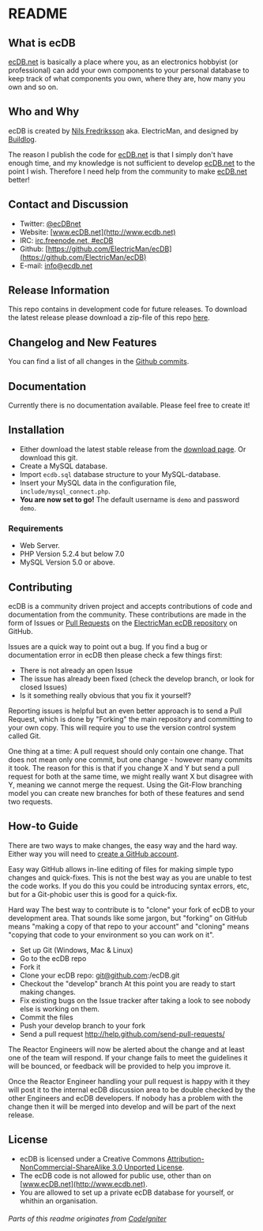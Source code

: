 ﻿README
====

## What is ecDB

[ecDB.net](http://www.ecdb.net) is basically a place where you, as an electronics hobbyist (or professional) can add your own components 
to your personal database to keep track of what components you own, where they are, how many you own and so on. 

## Who and Why

ecDB is created by [Nils Fredriksson](http://nilsf.se) aka. ElectricMan, and designed by [Buildlog](http://buildlog.se). 

The reason I publish the code for [ecDB.net](http://www.ecdb.net) is that I simply don't have enough time, 
and my knowledge is not sufficient to develop [ecDB.net](http://www.ecdb.net) to the point I wish. Therefore 
I need help from the community to make [ecDB.net](http://www.ecdb.net) better!

## Contact and Discussion

* Twitter: [@ecDBnet](http://twitter.com/ecDBnet)
* Website: [www.ecDB.net](http://www.ecdb.net)
* IRC: [irc.freenode.net, #ecDB ](http://webchat.freenode.net?channels=ecdb)
* Github: [https://github.com/ElectricMan/ecDB](https://github.com/ElectricMan/ecDB)
* E-mail: [info@ecdb.net](mailto:info@ecdb.net)

## Release Information

This repo contains in development code for future releases. To download the
latest release please download a zip-file of this repo [here](https://github.com/ElectricMan/ecDB/archive/master.zip).

## Changelog and New Features

You can find a list of all changes in the [Github commits](https://github.com/ElectricMan/ecDB/commits/master).

## Documentation

Currently there is no documentation available. Please feel free to create it!

## Installation

- Either download the latest stable release from the [download page](https://github.com/ElectricMan/ecDB/downloads). Or download this git.
- Create a MySQL database.
- Import `ecdb.sql` database structure to your MySQL-database.
- Insert your MySQL data in the configuration file, `include/mysql_connect.php`.
- **You are now set to go!** The default username is `demo` and password `demo`.

### Requirements

-  Web Server.
-  PHP Version 5.2.4 but below 7.0
-  MySQL Version 5.0 or above.

## Contributing

ecDB is a community driven project and accepts contributions of code
and documentation from the community. These contributions are made in the form
of Issues or [Pull Requests](http://help.github.com/send-pull-requests/) on
the [ElectricMan ecDB repository](https://github.com/ElectricMan/ecDB) on GitHub.

Issues are a quick way to point out a bug. If you find a bug or documentation
error in ecDB then please check a few things first:

- There is not already an open Issue
- The issue has already been fixed (check the develop branch, or look for
  closed Issues)
- Is it something really obvious that you fix it yourself?

Reporting issues is helpful but an even better approach is to send a Pull
Request, which is done by "Forking" the main repository and committing to your
own copy. This will require you to use the version control system called Git.

One thing at a time: A pull request should only contain one change. That does
not mean only one commit, but one change - however many commits it took. The
reason for this is that if you change X and Y but send a pull request for both
at the same time, we might really want X but disagree with Y, meaning we
cannot merge the request. Using the Git-Flow branching model you can create
new branches for both of these features and send two requests.

## How-to Guide

There are two ways to make changes, the easy way and the hard way. Either way
you will need to [create a GitHub account](https://github.com/signup/free).

Easy way GitHub allows in-line editing of files for making simple typo changes
and quick-fixes. This is not the best way as you are unable to test the code
works. If you do this you could be introducing syntax errors, etc, but for a
Git-phobic user this is good for a quick-fix.

Hard way The best way to contribute is to "clone" your fork of ecDB to
your development area. That sounds like some jargon, but "forking" on GitHub
means "making a copy of that repo to your account" and "cloning" means
"copying that code to your environment so you can work on it".

-  Set up Git (Windows, Mac & Linux)
-  Go to the ecDB repo
-  Fork it
-  Clone your ecDB repo: git@github.com:<your-name>/ecDB.git
-  Checkout the "develop" branch At this point you are ready to start making
   changes. 
-  Fix existing bugs on the Issue tracker after taking a look to see nobody
   else is working on them.
-  Commit the files
-  Push your develop branch to your fork
-  Send a pull request http://help.github.com/send-pull-requests/

The Reactor Engineers will now be alerted about the change and at least one of
the team will respond. If your change fails to meet the guidelines it will be
bounced, or feedback will be provided to help you improve it.

Once the Reactor Engineer handling your pull request is happy with it they
will post it to the internal ecDB discussion area to be double checked by
the other Engineers and ecDB developers. If nobody has a problem with the
change then it will be merged into develop and will be part of the next
release.

## License

-  ecDB is licensed under a Creative Commons [Attribution-NonCommercial-ShareAlike 3.0 Unported License](http://creativecommons.org/licenses/by-nc-sa/3.0/).
-  The ecDB code is not allowed for public use, other than on [www.ecDB.net](http://www.ecdb.net). 
-  You are allowed to set up a private ecDB database for yourself, or whithin an organisation.

###### Parts of this readme originates from [CodeIgniter](https://github.com/EllisLab/CodeIgniter)
